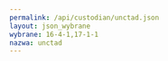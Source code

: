 ```yaml
---
permalink: /api/custodian/unctad.json
layout: json_wybrane
wybrane: 16-4-1,17-1-1
nazwa: unctad
---
```

